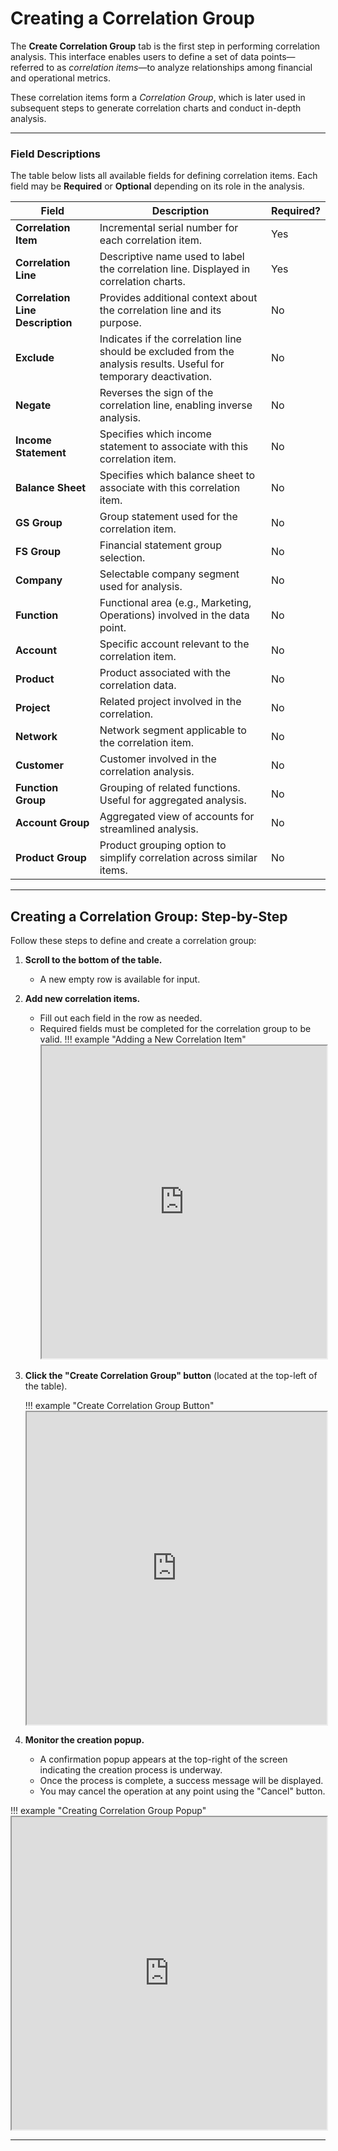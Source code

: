 # **Creating a Correlation Group**

The **Create Correlation Group** tab is the first step in performing correlation analysis. This interface enables users to define a set of data points—referred to as *correlation items*—to analyze relationships among financial and operational metrics.

These correlation items form a *Correlation Group*, which is later used in subsequent steps to generate correlation charts and conduct in-depth analysis.

---

### **Field Descriptions**

The table below lists all available fields for defining correlation items. Each field may be **Required** or **Optional** depending on its role in the analysis.

| Field                    | Description                                                                                                                                                        | Required? |
|-------------------------|--------------------------------------------------------------------------------------------------------------------------------------------------------------------|-----------|
| **Correlation Item**    | Incremental serial number for each correlation item.                                                                                                               | Yes       |
| **Correlation Line**    | Descriptive name used to label the correlation line. Displayed in correlation charts.                                                                              | Yes       |
| **Correlation Line Description** | Provides additional context about the correlation line and its purpose.                                                                                      | No        |
| **Exclude**             | Indicates if the correlation line should be excluded from the analysis results. Useful for temporary deactivation.                                                  | No        |
| **Negate**              | Reverses the sign of the correlation line, enabling inverse analysis.                                                                                              | No        |
| **Income Statement**    | Specifies which income statement to associate with this correlation item.                                                                                          | No        |
| **Balance Sheet**       | Specifies which balance sheet to associate with this correlation item.                                                                                             | No        |
| **GS Group**            | Group statement used for the correlation item.                                                                                                                     | No        |
| **FS Group**            | Financial statement group selection.                                                                                                                               | No        |
| **Company**             | Selectable company segment used for analysis.                                                                                                                      | No        |
| **Function**            | Functional area (e.g., Marketing, Operations) involved in the data point.                                                                                           | No        |
| **Account**             | Specific account relevant to the correlation item.                                                                                                                 | No        |
| **Product**             | Product associated with the correlation data.                                                                                                                      | No        |
| **Project**             | Related project involved in the correlation.                                                                                                                       | No        |
| **Network**             | Network segment applicable to the correlation item.                                                                                                                | No        |
| **Customer**            | Customer involved in the correlation analysis.                                                                                                                     | No        |
| **Function Group**      | Grouping of related functions. Useful for aggregated analysis.                                                                                                      | No        |
| **Account Group**       | Aggregated view of accounts for streamlined analysis.                                                                                                              | No        |
| **Product Group**       | Product grouping option to simplify correlation across similar items.                                                                                              | No        |

---

## **Creating a Correlation Group: Step-by-Step**

Follow these steps to define and create a correlation group:

1. **Scroll to the bottom of the table.**
     - A new empty row is available for input.

2. **Add new correlation items.**
    - Fill out each field in the row as needed.
    - Required fields must be completed for the correlation group to be valid.
    !!! example "Adding a New Correlation Item"
        <iframe src="https://viewer.diagrams.net/?tags=%7B%7D&lightbox=1&highlight=0000ff&edit=_blank&layers=1&nav=1&title=Installation%20Guide%204.drawio&page-id=0NUnn-m1u_tBFkm5FUO2&dark=auto#Uhttps%3A%2F%2Fdrive.google.com%2Fuc%3Fid%3D1_OfaDPzOM6kqujgmEcdTFvcsNgRN2-HO%26export%3Ddownload" width="100%" height="500px"></iframe>

3. **Click the "Create Correlation Group" button** (located at the top-left of the table).

    !!! example "Create Correlation Group Button"
        <iframe src="https://viewer.diagrams.net/?tags=%7B%7D&lightbox=1&highlight=0000ff&edit=_blank&layers=1&nav=1&title=Installation%20Guide%204.drawio&page-id=h29RFbLflKMRIo3vD4yS&dark=auto#Uhttps%3A%2F%2Fdrive.google.com%2Fuc%3Fid%3D1_OfaDPzOM6kqujgmEcdTFvcsNgRN2-HO%26export%3Ddownload" width="100%" height="500px"></iframe>

4. **Monitor the creation popup.**
   - A confirmation popup appears at the top-right of the screen indicating the creation process is underway.
   - Once the process is complete, a success message will be displayed.
   - You may cancel the operation at any point using the "Cancel" button.

!!! example "Creating Correlation Group Popup"
    <iframe src="https://viewer.diagrams.net/?tags=%7B%7D&lightbox=1&highlight=0000ff&edit=_blank&layers=1&nav=1&title=Installation%20Guide%204.drawio&page-id=pnaxDQNCOnDq4f7hcBOd&dark=auto#Uhttps%3A%2F%2Fdrive.google.com%2Fuc%3Fid%3D1_OfaDPzOM6kqujgmEcdTFvcsNgRN2-HO%26export%3Ddownload" width="100%" height="500px"></iframe>

---